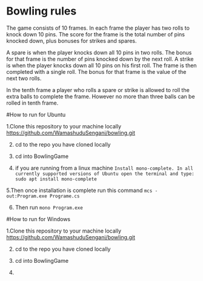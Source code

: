 # Bowling rules
The game consists of 10 frames. In each frame the player has two rolls to knock
down 10 pins. The score for the frame is the total number of pins knocked down,
plus bonuses for strikes and spares.

A spare is when the player knocks down all 10 pins in two rolls. The bonus for that
frame is the number of pins knocked down by the next roll.
A strike is when the player knocks down all 10 pins on his first roll. The frame is
then completed with a single roll. The bonus for that frame is the value of the
next two rolls.

In the tenth frame a player who rolls a spare or strike is allowed to roll the extra
balls to complete the frame. However no more than three balls can be rolled in
tenth frame.

#How to run for Ubuntu

1.Clone this repository to your machine locally https://github.com/WamashuduSengani/bowling.git

2. cd to the repo you have cloned locally

3. cd into BowlingGame

4. if you are running from a linux machine
   `Install mono-complete. In all currently supported versions of Ubuntu open the terminal and type:
    sudo apt install mono-complete`
    
5.Then once installation is complete run this command
   `mcs -out:Program.exe Programe.cs`
   
6. Then run `mono Program.exe`

#How to run for Windows

1.Clone this repository to your machine locally https://github.com/WamashuduSengani/bowling.git

2. cd to the repo you have cloned locally

3. cd into BowlingGame

4. 
